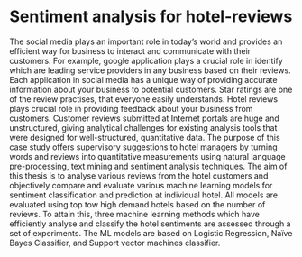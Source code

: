# Sentiment analysis for hotel-reviews
The social media plays an important role in today’s world and provides an efficient way for business to interact and communicate with their customers. For example, google application plays a crucial role in identify which are leading service providers in any business based on their reviews. Each application in social media has a unique way of providing accurate information about your business to potential customers. Star ratings are one of the review practises, that everyone easily understands.
Hotel reviews plays crucial role in providing feedback about your business from customers. Customer reviews submitted at Internet portals are huge and unstructured, giving analytical challenges for existing analysis tools that were designed for well-structured, quantitative data. 
The purpose of this case study offers supervisory suggestions to hotel managers by turning words and reviews into quantitative measurements using natural language pre-processing, text mining and sentiment analysis techniques.
The aim of this thesis is to analyse various reviews from the hotel customers and objectively compare and evaluate various machine learning models for sentiment classification and prediction at individual hotel. All models are evaluated using top tow  high demand hotels based on the number of reviews. To attain this, three machine learning methods which have efficiently analyse and classify the hotel sentiments are assessed through a set of experiments. The ML models are based on Logistic Regression, Naïve Bayes Classifier, and Support vector machines classifier. 
